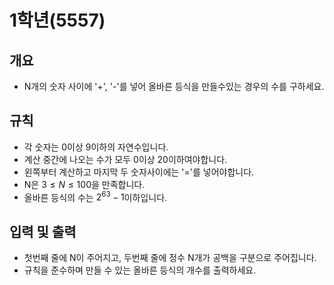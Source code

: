 1학년(5557)
===
## 개요
+ N개의 숫자 사이에 '+', '-'를 넣어 올바른 등식을 만들수있는 경우의 수를 구하세요.
## 규칙
+ 각 숫자는 0이상 9이하의 자연수입니다.
+ 계산 중간에 나오는 수가 모두 0이상 20이하여야합니다.
+ 왼쪽부터 계산하고 마지막 두 숫자사이에는 '='를 넣어야합니다.
+ N은 $3 \le N \le 100$을 만족합니다.
+ 올바른 등식의 수는 $2^{63}-1$이하입니다.
## 입력 및 출력
+ 첫번째 줄에 N이 주어지고, 두번째 줄에 정수 N개가 공백을 구분으로 주어집니다.
+ 규칙을 준수하며 만들 수 있는 올바른 등식의 개수를 출력하세요.